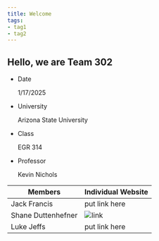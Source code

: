 ```yaml
---
title: Welcome
tags:
- tag1
- tag2
---
```


## Hello, we are Team 302

- Date

    1/17/2025

- University

    Arizona State University
  
- Class

    EGR 314
  
- Professor

    Kevin Nichols

**Members** | **Individual Website**
------------|-----------------------
Jack Francis | put link here
Shane Duttenhefner | ![link](https://shaneduttenhefner.github.io/)
Luke Jeffs | put link here
